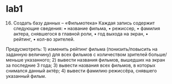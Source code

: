 # lab1
16. Создать базу данных – «Фильмотека»
Каждая запись содержит следующие сведения: 
    • название фильма,
    • режиссер,
    • фамилия актера, снявшегося в главной роли,
    • год выхода на экран,
    • рейтинг,
    • кол-во зрителей.

Предусмотреть:
    1) изменить рейтинг фильма (понизить/повысить на заданную величину) для всех фильмов с количеством зрителей больше/меньше указанного;
    2) вывести названия фильмов, вышедших на экран за последние 3 года;
    3)  вывести названия всех фильмов, в которых снимался данный актёр;
    4) вывести фамилию режиссёра, снявшего указанный фильм.
